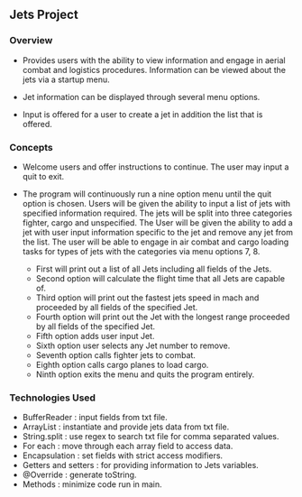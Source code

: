 
## Jets Project

### Overview
 
* Provides users with the ability to view information and engage in aerial combat and logistics procedures. Information can be viewed about the jets via a startup menu. 

* Jet information can be displayed through several menu options.

* Input is offered for a user to create a jet in addition the list that is offered.  


### Concepts

* Welcome users and offer instructions to continue.  The user may input a quit to exit. 

* The program will continuously run a nine option menu until the quit option is chosen. Users will be given the ability to input a list of jets with specified information required. The jets will be split into three categories fighter, cargo and unspecified. The User will be given the ability to add a jet with user input information specific to the jet and remove any jet from the list. The user will be able to engage in air combat and cargo loading tasks for types of jets with the categories via menu options 7, 8.

	* First will print out a list of all Jets including all fields of the Jets.
	* Second option will calculate the flight time that all Jets are capable of. 
	* Third option will print out the fastest jets speed in mach and proceeded by all fields of the specified Jet.
	* Fourth option will print out the Jet with the longest range proceeded by all fields of the specified Jet.
	* Fifth option adds user input Jet.
	* Sixth option user selects any Jet number to remove.
	* Seventh option calls fighter jets to combat.
	* Eighth option calls cargo planes to load cargo.
	* Ninth option exits the menu and quits the program entirely.


### Technologies Used

* BufferReader : input fields from txt file.
* ArrayList : instantiate and provide jets data from txt file.
* String.split : use regex to search txt file for comma separated values. 
* For each : move through each array field to access data.
* Encapsulation : set fields with strict access modifiers.
* Getters and setters : for providing information to Jets variables.
* @Override : generate toString.
* Methods : minimize code run in main.
